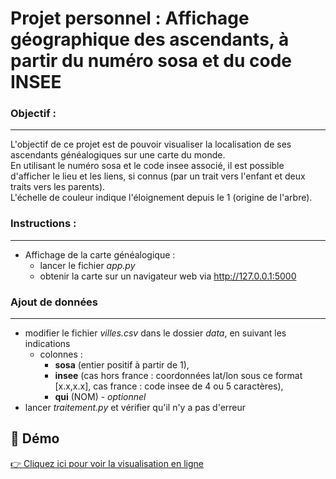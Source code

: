 # Projet personnel : Affichage géographique des ascendants, à partir du numéro sosa et du code INSEE

### Objectif :
---
L'objectif de ce projet est de pouvoir visualiser la localisation de ses ascendants généalogiques sur une carte du monde.  
En utilisant le numéro sosa et le code insee associé, il est possible d'afficher le lieu et les liens, si connus (par un trait vers l'enfant et deux traits vers les parents).  
L'échelle de couleur indique l'éloignement depuis le 1 (origine de l'arbre).  

### Instructions :
---
- Affichage de la carte généalogique :
    - lancer le fichier *app.py*
    - obtenir la carte sur un navigateur web via http://127.0.0.1:5000

### Ajout de données
---
- modifier le fichier *villes.csv* dans le dossier *data*, en suivant les indications
    - colonnes : 
        - **sosa** (entier positif à partir de 1), 
        - **insee** (cas hors france : coordonnées lat/lon sous ce format [x.x,x.x], cas france : code insee de 4 ou 5 caractères), 
        - **qui** (NOM) - *optionnel*
- lancer *traitement.py* et vérifier qu'il n'y a pas d'erreur

## 🔗 Démo

[👉 Cliquez ici pour voir la visualisation en ligne](https://tonapp.onrender.com)
